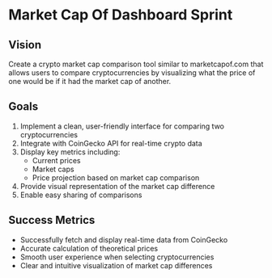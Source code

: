# Market Cap Of Dashboard Sprint

## Vision
Create a crypto market cap comparison tool similar to marketcapof.com that allows users to compare cryptocurrencies by visualizing what the price of one would be if it had the market cap of another.

## Goals
1. Implement a clean, user-friendly interface for comparing two cryptocurrencies
2. Integrate with CoinGecko API for real-time crypto data
3. Display key metrics including:
   - Current prices
   - Market caps
   - Price projection based on market cap comparison
4. Provide visual representation of the market cap difference
5. Enable easy sharing of comparisons

## Success Metrics
- Successfully fetch and display real-time data from CoinGecko
- Accurate calculation of theoretical prices
- Smooth user experience when selecting cryptocurrencies
- Clear and intuitive visualization of market cap differences 